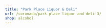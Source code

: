 ```yaml
---
title: "Park Place Liquor & Deli"
url: /coronado/park-place-liquor-and-deli-3/
shop: alcohol
---
```

